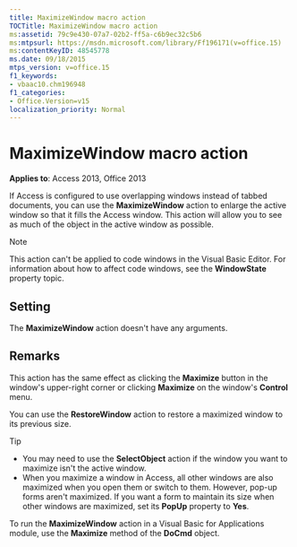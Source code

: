 ```yaml
---
title: MaximizeWindow macro action
TOCTitle: MaximizeWindow macro action
ms:assetid: 79c9e430-07a7-02b2-ff5a-c6b9ec32c5b6
ms:mtpsurl: https://msdn.microsoft.com/library/Ff196171(v=office.15)
ms:contentKeyID: 48545778
ms.date: 09/18/2015
mtps_version: v=office.15
f1_keywords:
- vbaac10.chm196948
f1_categories:
- Office.Version=v15
localization_priority: Normal
---
```


# MaximizeWindow macro action

**Applies to**: Access 2013, Office 2013

If Access is configured to use overlapping windows instead of tabbed documents, you can use the **MaximizeWindow** action to enlarge the active window so that it fills the Access window. This action will allow you to see as much of the object in the active window as possible.

> [!NOTE]
> This action can't be applied to code windows in the Visual Basic Editor. For information about how to affect code windows, see the **WindowState** property topic.

## Setting

The **MaximizeWindow** action doesn't have any arguments.

## Remarks

This action has the same effect as clicking the **Maximize** button in the window's upper-right corner or clicking **Maximize** on the window's **Control** menu.

You can use the **RestoreWindow** action to restore a maximized window to its previous size.

> [!TIP]
> - You may need to use the **SelectObject** action if the window you want to maximize isn't the active window.
> - When you maximize a window in Access, all other windows are also maximized when you open them or switch to them. However, pop-up forms aren't maximized. If you want a form to maintain its size when other windows are maximized, set its **PopUp** property to **Yes**.

To run the **MaximizeWindow** action in a Visual Basic for Applications module, use the **Maximize** method of the **DoCmd** object.

